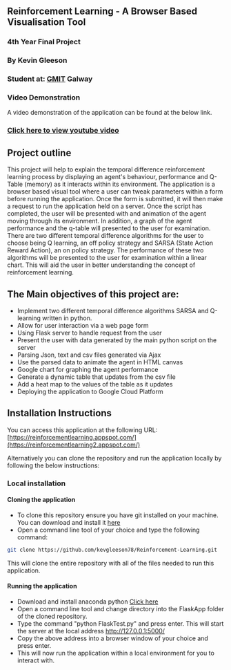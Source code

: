 ## Reinforcement Learning - A Browser Based Visualisation Tool
### 4th Year Final Project
### By Kevin Gleeson
### Student at: [GMIT](www.gmit.ie) Galway
### Video Demonstration
A video demonstration of the application can be found at the below link.</br>
### [Click here to view youtube video](https://youtu.be/j7Teclzo3lY)
## Project outline 
This project will help to explain the temporal difference reinforcement learning process by displaying an agent's behaviour, performance and Q-Table (memory) as it interacts within its environment. The application is a browser based visual tool where a user can tweak parameters within a form before running the application. Once the form is submitted, it will then make a request to run the application held on a server. Once the script has completed, the user will be presented with and animation of the agent moving through its environment. In addition, a graph of the agent performance and the q-table will presented to the user for examination. There are two different temporal difference algorithms for the user to choose being Q learning, an off policy strategy and SARSA (State Action Reward Action), an on policy strategy. The performance of these two algorithms will be presented to the user for examination within a linear chart.
This will aid the user in better understanding the concept of reinforcement learning.
## The Main objectives of this project are:
* Implement two different temporal difference algorithms SARSA and Q-learning written in python.
* Allow for user interaction via a web page form
* Using Flask server to handle request from the user
* Present the user with data generated by the main python script on the server 
* Parsing Json, text and csv files generated via Ajax
* Use the parsed data to animate the agent in HTML canvas
* Google chart for graphing the agent performance
* Generate a dynamic table that updates from the csv file
* Add a heat map to the values of the table as it updates
* Deploying the application to Google Cloud Platform

## Installation Instructions
You can access this application at the following URL: 
[https://reinforcementlearning.appspot.com/](https://reinforcementlearning2.appspot.com/)

Alternatively you can clone the repository and run the application locally by following the below instructions:
### Local installation
#### Cloning the application
* To clone this repository ensure you have git installed on your machine. You can download and install it [here](https://git-scm.com/book/en/v2/Getting-Started-Installing-Git)
* Open a command line tool of your choice and type the following command:
```bash
git clone https://github.com/kevgleeson78/Reinforcement-Learning.git
```
This will clone the entire repository with all of the files needed to run this application.
#### Running the application
*	Download and install anaconda python [Click here](https://www.anaconda.com/distribution/)
* Open a command line tool and change directory into the FlaskApp folder of the cloned repository.
* Type the command "python FlaskTest.py" and press enter. This will start the server at the local address http://127.0.0.1:5000/
* Copy the above address into a browser window of your choice and press enter. 
* This will now run the application within a local environment for you to interact with.
